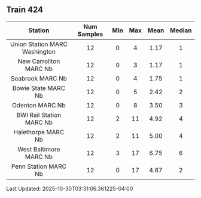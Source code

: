 ## Train 424

| Station | Num Samples | Min | Max | Mean | Median |
| :-----: | :---------: | :-: | :-: | :--: | :----: |
| Union Station MARC Washington | 12 | 0 | 4 | 1.17 | 1 |
| New Carrollton MARC Nb | 12 | 0 | 3 | 1.17 | 1 |
| Seabrook MARC Nb | 12 | 0 | 4 | 1.75 | 1 |
| Bowie State MARC Nb | 12 | 0 | 5 | 2.42 | 2 |
| Odenton MARC Nb | 12 | 0 | 8 | 3.50 | 3 |
| BWI Rail Station MARC Nb | 12 | 2 | 11 | 4.92 | 4 |
| Halethorpe MARC Nb | 12 | 2 | 11 | 5.00 | 4 |
| West Baltimore MARC Nb | 12 | 3 | 17 | 6.75 | 6 |
| Penn Station MARC Nb | 12 | 0 | 17 | 4.67 | 2 |


Last Updated: 2025-10-30T03:31:06.361225-04:00
